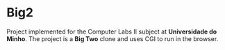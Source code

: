 # Big2
Project implemented for the Computer Labs II subject at **Universidade do Minho**.
The project is a **Big Two** clone and uses CGI to run in the browser.
